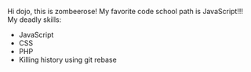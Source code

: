 Hi dojo, this is zombeerose!
My favorite code school path is JavaScript!!!
My deadly skills:
* JavaScript
* CSS
* PHP
* Killing history using git rebase
